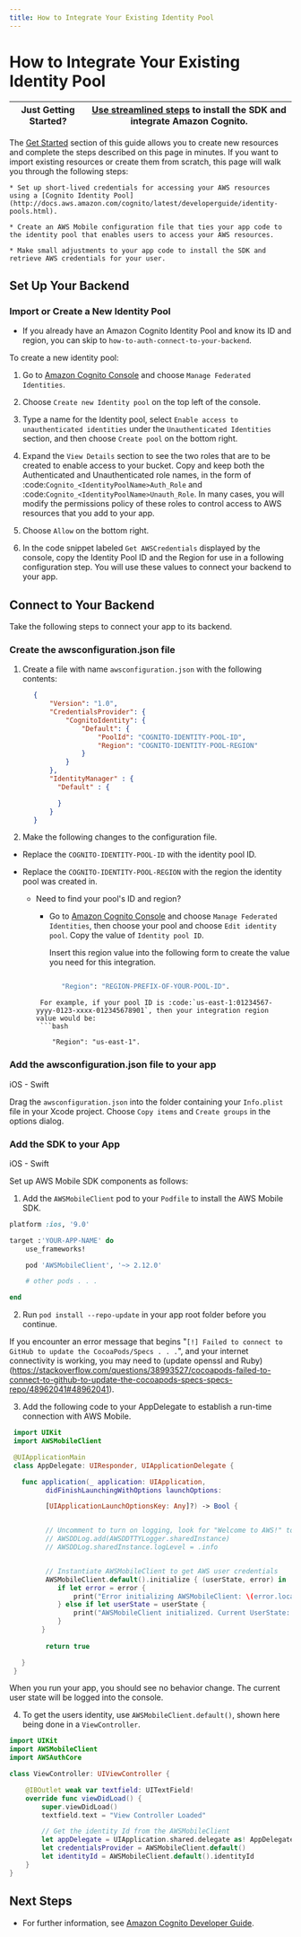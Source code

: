 ```yaml
---
title: How to Integrate Your Existing Identity Pool
---
```


# How to Integrate Your Existing Identity Pool

**Just Getting Started?** | [Use streamlined steps](./add-aws-mobile-user-sign-in) to install the SDK and integrate Amazon Cognito.
------------ | -------------

The [Get Started](./add-aws-mobile-user-sign-in) section of this guide allows you to create new resources and complete the steps described on this page in minutes. If you want to import existing resources or create them from scratch, this page will walk you through the following steps:

    * Set up short-lived credentials for accessing your AWS resources using a [Cognito Identity Pool](http://docs.aws.amazon.com/cognito/latest/developerguide/identity-pools.html).

    * Create an AWS Mobile configuration file that ties your app code to the identity pool that enables users to access your AWS resources.

    * Make small adjustments to your app code to install the SDK and retrieve AWS credentials for your user.


## Set Up Your Backend

### Import or Create a New Identity Pool

* If you already have an Amazon Cognito Identity Pool and know its ID and region, you can skip to `how-to-auth-connect-to-your-backend`.

To create a new identity pool:

1. Go to [Amazon Cognito Console](https://console.aws.amazon.com/cognito) and choose `Manage Federated Identities`.

2. Choose `Create new Identity pool` on the top left of the console.

3. Type a name for the Identity pool, select `Enable access to unauthenticated identities` under the `Unauthenticated Identities` section, and then choose `Create pool` on the bottom right.

4. Expand the `View Details` section to see the two roles that are to be created to enable access to your bucket. Copy and keep both the Authenticated and Unauthenticated role names, in the form of :code:`Cognito_<IdentityPoolName>Auth_Role` and :code:`Cognito_<IdentityPoolName>Unauth_Role`. In many cases, you will modify the permissions policy of these roles to control access to AWS resources that you add to your app.

5. Choose  `Allow` on the bottom right.

6. In the code snippet labeled `Get AWSCredentials` displayed by the console, copy the Identity Pool ID and the Region for use in a following configuration step. You will use these values to connect your backend to your app.

## Connect to Your Backend

Take the following steps to connect your app to its backend.


### Create the awsconfiguration.json file

1. Create a file with name `awsconfiguration.json` with the following contents:

```json
      {
          "Version": "1.0",
          "CredentialsProvider": {
              "CognitoIdentity": {
                  "Default": {
                      "PoolId": "COGNITO-IDENTITY-POOL-ID",
                      "Region": "COGNITO-IDENTITY-POOL-REGION"
                  }
              }
          },
          "IdentityManager" : {
            "Default" : {

            }
          }
      }
```

2. Make the following changes to the configuration file.

* Replace the `COGNITO-IDENTITY-POOL-ID` with the identity pool ID.

* Replace the `COGNITO-IDENTITY-POOL-REGION` with the region the identity pool was created in.


     - Need to find your pool's ID and region?

       - Go to [Amazon Cognito Console](https://console.aws.amazon.com/cognito) and choose `Manage Federated Identities`, then choose your pool and choose `Edit identity pool`. Copy the value of `Identity pool ID`.

         Insert this region value into the following form to create the value you need for this integration.

         ```bash

            "Region": "REGION-PREFIX-OF-YOUR-POOL-ID".
        ```
         For example, if your pool ID is :code:`us-east-1:01234567-yyyy-0123-xxxx-012345678901`, then your integration region value would be:
         ```bash

            "Region": "us-east-1".
        ```

### Add the awsconfiguration.json file to your app

iOS - Swift

Drag the `awsconfiguration.json` into the folder containing your `Info.plist` file in your Xcode project. Choose `Copy items` and `Create groups` in the options dialog.


### Add the SDK to your App

iOS - Swift

Set up AWS Mobile SDK components as follows:

1. Add the `AWSMobileClient` pod to your `Podfile` to install the AWS Mobile SDK.

```ruby
platform :ios, '9.0'

target :'YOUR-APP-NAME' do
    use_frameworks!

    pod 'AWSMobileClient', '~> 2.12.0'

    # other pods . . .

end
```

2. Run `pod install --repo-update` in your app root folder before you continue.

  If you encounter an error message that begins "`[!] Failed to connect to GitHub to update the CocoaPods/Specs . . .`", and your internet connectivity is working, you may need to (update openssl and Ruby) (https://stackoverflow.com/questions/38993527/cocoapods-failed-to-connect-to-github-to-update-the-cocoapods-specs-specs-repo/48962041#48962041).


3. Add the following code to your AppDelegate to establish a run-time connection with AWS Mobile.

```swift
 import UIKit
 import AWSMobileClient

 @UIApplicationMain
 class AppDelegate: UIResponder, UIApplicationDelegate {

   func application(_ application: UIApplication,
         didFinishLaunchingWithOptions launchOptions:

         [UIApplicationLaunchOptionsKey: Any]?) -> Bool {


         // Uncomment to turn on logging, look for "Welcome to AWS!" to confirm success
         // AWSDDLog.add(AWSDDTTYLogger.sharedInstance)
         // AWSDDLog.sharedInstance.logLevel = .info


         // Instantiate AWSMobileClient to get AWS user credentials
         AWSMobileClient.default().initialize { (userState, error) in
            if let error = error {
                print("Error initializing AWSMobileClient: \(error.localizedDescription)")
            } else if let userState = userState {
                print("AWSMobileClient initialized. Current UserState: \(userState.rawValue)")
            }
        }
         
         return true

   }
 }
```
When you run your app, you should see no behavior change. The current user state will be logged into the console.

4. To get the users identity, use `AWSMobileClient.default()`, shown here being done in a `ViewController`.

```swift
import UIKit
import AWSMobileClient
import AWSAuthCore

class ViewController: UIViewController {

    @IBOutlet weak var textfield: UITextField!
    override func viewDidLoad() {
        super.viewDidLoad()
        textfield.text = "View Controller Loaded"

        // Get the identity Id from the AWSMobileClient
        let appDelegate = UIApplication.shared.delegate as! AppDelegate
        let credentialsProvider = AWSMobileClient.default()
        let identityId = AWSMobileClient.default().identityId
    }
}
```


## Next Steps

* For further information, see [Amazon Cognito Developer Guide](https://docs.aws.amazon.com/cognito/latest/developerguide/what-is-amazon-cognito.html).
